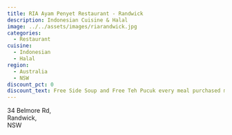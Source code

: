 ```yaml
---
title: RIA Ayam Penyet Restaurant - Randwick
description: Indonesian Cuisine & Halal
image: ../../assets/images/riarandwick.jpg
categories:
  - Restaurant
cuisine:
  - Indonesian
  - Halal
region:
  - Australia
  - NSW
discount_pct: 0
discount_text: Free Side Soup and Free Teh Pucuk every meal purchased min order $15 and above
---
```


34 Belmore Rd,\
Randwick,\
NSW
